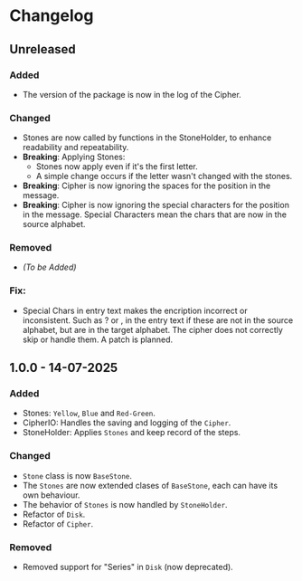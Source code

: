 # Changelog

## Unreleased

### Added

- The version of the package is now in the log of the Cipher.

### Changed

- Stones are now called by functions in the StoneHolder, to enhance readability and repeatability.
- **Breaking**: Applying Stones:
  - Stones now apply even if it's the first letter.
  - A simple change occurs if the letter wasn't changed with the stones.
- **Breaking**: Cipher is now ignoring the spaces for the position in the message.
- **Breaking**: Cipher is now ignoring the special characters for the position in the message. Special Characters mean the chars that are now in the source alphabet.

### Removed

- *(To be Added)*

### Fix:

- Special Chars in entry text makes the encription incorrect or inconsistent. Such as ? or , in the entry text if these are not in the source alphabet, but are in the target alphabet. The cipher does not correctly skip or handle them. A patch is planned.


## 1.0.0 - 14-07-2025

### Added

- Stones: `Yellow`, `Blue` and `Red-Green`.
- CipherIO: Handles the saving and logging of the `Cipher`.
- StoneHolder: Applies `Stones` and keep record of the steps.

### Changed

- `Stone` class is now `BaseStone`.
- The `Stones` are now extended clases of `BaseStone`, each can have its own behaviour.
- The behavior of `Stones` is now handled by `StoneHolder`.
- Refactor of `Disk`.
- Refactor of `Cipher`.

### Removed

- Removed support for "Series" in `Disk` (now deprecated).
